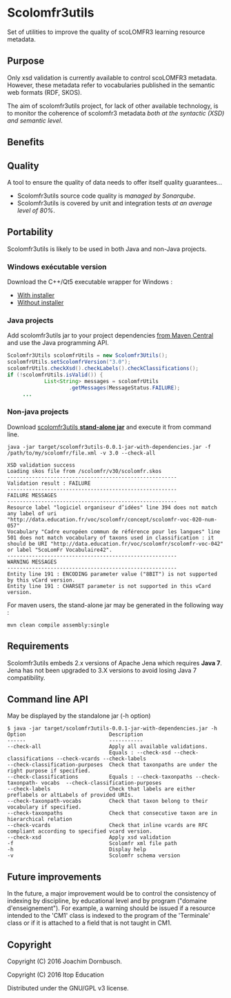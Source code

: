 # Scolomfr3utils
 Set of utilities to improve the quality of scoLOMFR3 learning resource metadata.

## Purpose

 Only xsd validation is currently available to control scoLOMFR3 metadata. However, these metadata refer to vocabularies published in the semantic web formats (RDF, SKOS).
 
 The aim of scolomfr3utils project, for lack of other available technology, is to monitor the coherence of scolomfr3 metadata *both at the syntactic (XSD) and semantic level*.
 
## Benefits

## Quality

A tool to ensure the quality of data needs to offer itself quality guarantees...
* Scolomfr3utils source code quality is *managed by Sonarqube*.
* Scolomfr3utils is covered by unit and integration tests *at an average level of 80%*.

## Portability
Scolomfr3utils is likely to be used in both Java and non-Java projects.

### Windows exécutable version

Download the C++/Qt5 executable wrapper for Windows :
 * [With installer](https://github.com/jdpro/scolomfr3utils/blob/master/etc/scolomfr3utils.exe?raw=true)
 * [Without installer](https://github.com/jdpro/scolomfr3utils/blob/master/etc/scolomfr3utils.zip)

### Java projects

Add scolomfr3utils jar to your project dependencies [from Maven Central](http://search.maven.org/#search|ga|1|g%3A%22fr.apiscol.metadata%22) and use the Java programming API.

```java
Scolomfr3Utils scolomfrUtils = new Scolomfr3Utils();
scolomfrUtils.setScolomfrVersion("3.0");
scolomfrUtils.checkXsd().checkLabels().checkClassifications();
if (!scolomfrUtils.isValid()) {
			List<String> messages = scolomfrUtils
					.getMessages(MessageStatus.FAILURE);
     ...
```

### Non-java projects

Download [scolomfr3utils **stand-alone jar**](https://github.com/jdpro/scolomfr3utils/blob/master/etc/stand-alone-jar.zip?raw=true) and execute it from command line.

```shell
java -jar target/scolomfr3utils-0.0.1-jar-with-dependencies.jar -f /path/to/my/scolomfr/file.xml -v 3.0 --check-all
```

```shell
XSD validation success
Loading skos file from /scolomfr/v30/scolomfr.skos
-------------------------------------------------------
Validation result : FAILURE
-------------------------------------------------------
FAILURE MESSAGES
-------------------------------------------------------
Resource label "logiciel organiseur d’idées" line 394 does not match any label of uri "http://data.education.fr/voc/scolomfr/concept/scolomfr-voc-020-num-057"
Vocabulary "Cadre européen commun de référence pour les langues" line 501 does not match vocabulary of taxons used in classification : it should be URI "http://data.education.fr/voc/scolomfr/scolomfr-voc-042" or label "ScoLomFr Vocabulaire42".
-------------------------------------------------------
WARNING MESSAGES
-------------------------------------------------------
Entity line 191 : ENCODING parameter value ("8BIT") is not supported by this vCard version.
Entity line 191 : CHARSET parameter is not supported in this vCard version.
```
For maven users, the stand-alone jar may be generated in the following way :
```
mvn clean compile assembly:single
```
## Requirements

Scolomfr3utils embeds 2.x versions of Apache Jena which requires **Java 7**. Jena has not been upgraded to 3.X versions to avoid losing Java 7 compatibility.

## Command line API

May be displayed by the standalone jar (-h option)

```shell
$ java -jar target/scolomfr3utils-0.0.1-jar-with-dependencies.jar -h
Option                           Description                                   
------                           -----------                                   
--check-all                      Apply all available validations.              
                                 Equals : --check-xsd --check-classifications --check-vcards --check-labels                                
--check-classification-purposes  Check that taxonpaths are under the right purpose if specified.                                
--check-classifications          Equals : --check-taxonpaths --check-taxonpath- vocabs  --check-classification-purposes           
--check-labels                   Check that labels are either preflabels or altLabels of provided URIs.                                     
--check-taxonpath-vocabs         Check that taxon belong to their vocabulary if specified.                                  
--check-taxonpaths               Check that consecutive taxon are in hierarchical relation                       
--check-vcards                   Check that inline vcards are RFC compliant according to specified vcard version.                  
--check-xsd                      Apply xsd validation                          
-f                               Scolomfr xml file path                        
-h                               Display help                                  
-v                               Scolomfr schema version                       
```
## Future improvements

In the future, a major improvement would be to control the consistency of indexing by discipline, by educational level and by program ("domaine d'enseignement"). For example, a warning should be issued if a resource intended to the 'CM1' class is indexed to the program of the 'Terminale' class or if it is attached to a field that is not taught in CM1.

## Copyright

Copyright (C) 2016 Joachim Dornbusch.

Copyright (C) 2016 Itop Education

Distributed under the GNU/GPL v3 license.
